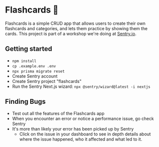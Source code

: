 # Flashcards 🧠

Flashcards is a simple CRUD app that allows users to create their own flashcards and categories, and lets them practice by showing them the cards. This project is part of a workshop we're doing at [Sentry.io](https://sentry.io/welcome).

## Getting started

- `npm install`
- `cp .example.env .env`
- `npx prisma migrate reset`
- Create Sentry account
- Create Sentry project "flashcards"
- Run the Sentry Next.js wizard: `npx @sentry/wizard@latest -i nextjs`

## Finding Bugs

- Test out all the features of the Flashcards app
- When you encounter an error or notice a performance issue, go check Sentry
- It's more than likely your error has been picked up by Sentry
  - Click on the issue in your dashboard to see in depth details about where the issue happened, who it affected and what led to it.
